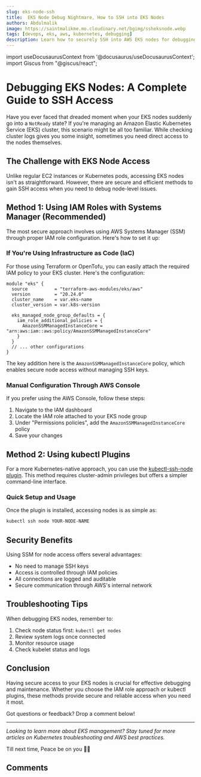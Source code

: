 ```yaml
---
slug: eks-node-ssh
title:  EKS Node Debug Nightmare, How to SSH into EKS Nodes
authors: Abdulmalik
image: https://saintmalikme.mo.cloudinary.net/bgimg/ssheksnode.webp
tags: [devops, eks, aws, kubernetes, debugging]
description: Learn how to securely SSH into AWS EKS nodes for debugging using IAM roles and kubectl plugins. Perfect for DevOps engineers troubleshooting EKS node issues.
---
```



import useDocusaurusContext from '@docusaurus/useDocusaurusContext';
import Giscus from "@giscus/react";

# Debugging EKS Nodes: A Complete Guide to SSH Access

Have you ever faced that dreaded moment when your EKS nodes suddenly go into a `NotReady` state? If you're managing an Amazon Elastic Kubernetes Service (EKS) cluster, this scenario might be all too familiar. While checking cluster logs gives you some insight, sometimes you need direct access to the nodes themselves.

<!--truncate-->

## The Challenge with EKS Node Access

Unlike regular EC2 instances or Kubernetes pods, accessing EKS nodes isn't as straightforward. However, there are secure and efficient methods to gain SSH access when you need to debug node-level issues.

## Method 1: Using IAM Roles with Systems Manager (Recommended)

The most secure approach involves using AWS Systems Manager (SSM) through proper IAM role configuration. Here's how to set it up:

### If You're Using Infrastructure as Code (IaC)

For those using Terraform or OpenTofu, you can easily attach the required IAM policy to your EKS cluster. Here's the configuration:

```hcl
module "eks" {
  source          = "terraform-aws-modules/eks/aws"
  version         = "20.24.0"
  cluster_name    = var.eks-name
  cluster_version = var.k8s-version

  eks_managed_node_group_defaults = {
    iam_role_additional_policies = {
      AmazonSSMManagedInstanceCore = "arn:aws:iam::aws:policy/AmazonSSMManagedInstanceCore"
    }
  }
  // ... other configurations
}
```

The key addition here is the `AmazonSSMManagedInstanceCore` policy, which enables secure node access without managing SSH keys.

### Manual Configuration Through AWS Console

If you prefer using the AWS Console, follow these steps:

1. Navigate to the IAM dashboard
2. Locate the IAM role attached to your EKS node group
3. Under "Permissions policies", add the `AmazonSSMManagedInstanceCore` policy
4. Save your changes

## Method 2: Using kubectl Plugins

For a more Kubernetes-native approach, you can use the <a href="https://github.com/luksa/kubectl-plugins?tab=readme-ov-file#kubectl-ssh-node" target="_blank">kubectl-ssh-node plugin</a>. This method requires cluster-admin privileges but offers a simpler command-line interface.

### Quick Setup and Usage

Once the plugin is installed, accessing nodes is as simple as:

```bash
kubectl ssh node YOUR-NODE-NAME
```

## Security Benefits

Using SSM for node access offers several advantages:

- No need to manage SSH keys
- Access is controlled through IAM policies
- All connections are logged and auditable
- Secure communication through AWS's internal network

## Troubleshooting Tips

When debugging EKS nodes, remember to:

1. Check node status first: `kubectl get nodes`
2. Review system logs once connected
3. Monitor resource usage
4. Check kubelet status and logs

## Conclusion

Having secure access to your EKS nodes is crucial for effective debugging and maintenance. Whether you choose the IAM role approach or kubectl plugins, these methods provide secure and reliable access when you need it most.

Got questions or feedback? Drop a comment below!

---

_Looking to learn more about EKS management? Stay tuned for more articles on Kubernetes troubleshooting and AWS best practices._

Till next time, Peace be on you 🤞🏽
<br/>
<h2>Comments</h2>
<Giscus
id="comments"
repo="saintmalik/blog.saintmalik.me"
repoId="MDEwOlJlcG9zaXRvcnkzOTE0MzQyOTI="
category="General"
categoryId="DIC_kwDOF1TQNM4CQ8lN"
mapping="title"
term="Comments"
reactionsEnabled="1"
emitMetadata="0"
inputPosition="top"
theme="preferred_color_scheme"
lang="en"
loading="lazy"
crossorigin="anonymous"
    />
